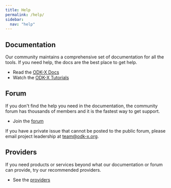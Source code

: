 ```yaml
---
title: Help
permalink: /help/
sidebar:
  nav: "help"
---
```



## Documentation

Our community maintains a comprehensive set of documentation for all the tools. If you need help, the docs are the best place to get help.

* Read the [ODK-X Docs](https://docs.odk-x.org)
* Watch the [ODK-X Tutorials](https://www.youtube.com/channel/UCxOZGaf3xUiD85q8qJaw2bQ)

## Forum

If you don't find the help you need in the documentation, the community forum has thousands of members and it is the fastest way to get support.

* Join the [forum](https://forum.odk-x.org)

If you have a private issue that cannot be posted to the public forum, please email project leadership at <team@odk-x.org>.

## Providers

If you need products or services beyond what our documentation or forum can provide, try our recommended providers.

* See the [providers](/providers)
